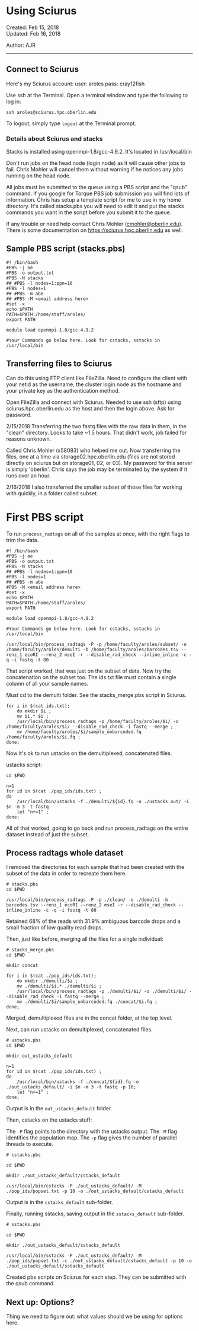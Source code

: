 # Using Sciurus

Created: Feb 15, 2018  
Updated: Feb 16, 2018

Author: AJR

---

## Connect to Sciurus

Here's my Sciurus account:
user: aroles
pass: cray12fish

Use ssh at the Terminal. Open a terminal window and type the following to log in:

```
ssh aroles@sciurus.hpc.oberlin.edu
```

To logout, simply type `logout` at the Terminal prompt.

### Details about Sciurus and stacks

Stacks is installed using openmpi-1.8/gcc-4.9.2. It's located in /usr/local/bin

Don't run jobs on the head node (login node) as it will cause other jobs to fail. Chris Mohler will cancel them without warning if he notices any jobs running on the head node.

All jobs must be submitted to the queue using a PBS script and the "qsub" command. If you google for Torque PBS job submission you will find lots of information. Chris has setup a template script for me to use in my home directory. It's called stacks.pbs you will need to edit it and put the stacks commands you want in the script before you submit it to the queue.

If any trouble or need help contact Chris Mohler (cmohler@oberlin.edu). There is some documentation on https://sciurus.hpc.oberlin.edu as well. 

## Sample PBS script (stacks.pbs)

```
#! /bin/bash
#PBS -j oe
#PBS -o output.txt
#PBS -N stacks
## #PBS -l nodes=1:ppn=10
#PBS -l nodes=1
## #PBS -m abe
## #PBS -M <email address here>
#set -x
echo $PATH
PATH=$PATH:/home/staff/aroles/
export PATH

module load openmpi-1.8/gcc-4.9.2

#Your Commands go below here. Look for cstacks, sstacks in /usr/local/bin
```

## Transferring files to Sciurus

Can do this using FTP client like FileZilla. Need to configure the client with your netid as the username, the cluster login node as the hostname and your private key as the authentication method.

Open FileZilla and connect with Sciurus. Needed to use ssh (sftp) using sciurus.hpc.oberlin.edu as the host and then the login above. Ask for password.

2/15/2018 Transferring the two fastq files with the raw data in them, in the "clean" directory. Looks to take ~1.5 hours. That didn't work, job failed for reasons unknown.

Called Chris Mohler (x58083) who helped me out. Now transferring the files, one at a time via storage02.hpc.oberlin.edu (files are not stored directly on sciurus but on storage01, 02, or 03). My password for this server is simply 'oberlin'. Chris says the job may be terminated by the system if it runs over an hour.

2/16/2018 I also transferred the smaller subset of those files for working with quickly, in a folder called subset.

# First PBS script

To run `process_radtags` on all of the samples at once, with the right flags to trim the data. 

```
#! /bin/bash
#PBS -j oe
#PBS -o output.txt
#PBS -N stacks
## #PBS -l nodes=1:ppn=10
#PBS -l nodes=1
## #PBS -m abe
#PBS -M <email address here>
#set -x
echo $PATH
PATH=$PATH:/home/staff/aroles/
export PATH

module load openmpi-1.8/gcc-4.9.2

#Your Commands go below here. Look for cstacks, sstacks in /usr/local/bin

/usr/local/bin/process_radtags -P -p /home/faculty/aroles/subset/ -o /home/faculty/aroles/demulti -b /home/faculty/aroles/barcodes.tsv --renz_1 ecoRI --renz_2 mseI -r --disable_rad_check --inline_inline -c -q -i fastq -t 80
```

That script worked, that was just on the subset of data. Now try the concatenation on the subset too. The ids.txt file must contain a single column of all your sample names.

Must cd to the demulti folder. See the stacks_merge.pbs script in Sciurus.

```
for i in $(cat ids.txt);
    do mkdir $i ;
    mv $i.* $i ;
	/usr/local/bin/process_radtags -p /home/faculty/aroles/$i/ -o /home/faculty/aroles/$i/ --disable_rad_check -i fastq --merge ;
	mv /home/faculty/aroles/$i/sample_unbarcoded.fq /home/faculty/aroles/$i.fq ;
done;
```

Now it's ok to run ustacks on the demultiplexed, concatenated files.

ustacks script:

```
cd $PWD

n=1
for id in $(cat ./pop_ids/ids.txt) ;
do
    /usr/local/bin/ustacks -f ./demulti/${id}.fq -o ./ustacks_out/ -i $n -m 3 -t fastq
    let "n+=1" ;
done;
```

All of that worked, going to go back and run process_radtags on the entire dataset instead of just the subset.

## Process radtags whole dataset

I removed the directories for each sample that had been created with the subset of the data in order to recreate them here. 

```
# stacks.pbs
cd $PWD 

/usr/local/bin/process_radtags -P -p ./clean/ -o ./demulti -b barcodes.tsv --renz_1 ecoRI --renz_2 mseI -r --disable_rad_check --inline_inline -c -q -i fastq -t 80
```

Retained 68% of the reads with 31.9% ambiguous barcode drops and a small fraction of low quality read drops.

Then, just like before, merging all the files for a single individual:

```
# stacks_merge.pbs
cd $PWD

mkdir concat

for i in $(cat ./pop_ids/ids.txt);
    do mkdir ./demulti/$i ;
    mv ./demulti/$i.* ./demulti/$i ;
	/usr/local/bin/process_radtags -p ./demulti/$i/ -o ./demulti/$i/ --disable_rad_check -i fastq --merge ;
	mv ./demulti/$i/sample_unbarcoded.fq ./concat/$i.fq ;
done;
```

Merged, demultiplexed files are in the concat folder, at the top level.


Next, can run ustacks on demultiplexed, concatenated files.

```
# ustacks.pbs
cd $PWD

mkdir out_ustacks_default

n=1
for id in $(cat ./pop_ids/ids.txt) ;
do
    /usr/local/bin/ustacks -f ./concat/${id}.fq -o ./out_ustacks_default/ -i $n -m 3 -t fastq -p 10;
    let "n+=1" ;
done;
```

Output is in the `out_ustacks_default` folder.

Then, cstacks on the ustacks stuff:

The `-P` flag points to the directory with the ustacks output.
The `-M` flag identifies the population map.
The `-p` flag gives the number of parallel threads to execute.


```
# cstacks.pbs

cd $PWD

mkdir ./out_ustacks_default/cstacks_default

/usr/local/bin/cstacks -P ./out_ustacks_default/ -M ./pop_ids/popset.txt -p 10 -o ./out_ustacks_default/cstacks_default
```

Output is in the `cstacks_default` sub-folder.

Finally, running sstacks, saving output in the `sstacks_default` sub-folder.

```
# sstacks.pbs

cd $PWD

mkdir ./out_ustacks_default/sstacks_default

/usr/local/bin/sstacks -P ./out_ustacks_default/ -M ./pop_ids/popset.txt -c ./out_ustacks_default/cstacks_default -p 10 -o ./out_ustacks_default/sstacks_default
```

Created pbs scripts on Sciurus for each step. They can be submitted with the qsub command. 

## Next up: Options?

Thing we need to figure out: what values should we be using for options here.